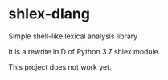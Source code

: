 # shlex-dlang
Simple shell-like lexical analysis library

It is a rewrite in D of Python 3.7 shlex module.

This project does not work yet.
